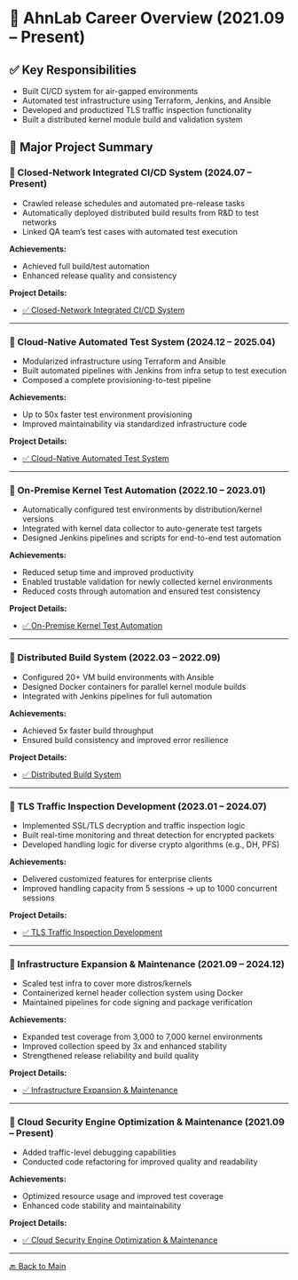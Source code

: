 # 🏢 AhnLab Career Overview (2021.09 – Present)

## ✅ Key Responsibilities

* Built CI/CD system for air-gapped environments
* Automated test infrastructure using Terraform, Jenkins, and Ansible
* Developed and productized TLS traffic inspection functionality
* Built a distributed kernel module build and validation system

## 📌 Major Project Summary

### 🔹 Closed-Network Integrated CI/CD System (2024.07 – Present)

* Crawled release schedules and automated pre-release tasks
* Automatically deployed distributed build results from R&D to test networks
* Linked QA team’s test cases with automated test execution

**Achievements:**

* Achieved full build/test automation
* Enhanced release quality and consistency

**Project Details:**

* [✅ Closed-Network Integrated CI/CD System](./projects/ahnlab-closed-network-ci-cd.md)

---

### 🔹 Cloud-Native Automated Test System (2024.12 – 2025.04)

* Modularized infrastructure using Terraform and Ansible
* Built automated pipelines with Jenkins from infra setup to test execution
* Composed a complete provisioning-to-test pipeline

**Achievements:**

* Up to 50x faster test environment provisioning
* Improved maintainability via standardized infrastructure code

**Project Details:**

* [✅ Cloud-Native Automated Test System](./projects/ahnlab-cloud-native-test.md)

---

### 🔹 On-Premise Kernel Test Automation (2022.10 – 2023.01)

* Automatically configured test environments by distribution/kernel versions
* Integrated with kernel data collector to auto-generate test targets
* Designed Jenkins pipelines and scripts for end-to-end test automation

**Achievements:**

* Reduced setup time and improved productivity
* Enabled trustable validation for newly collected kernel environments
* Reduced costs through automation and ensured test consistency

**Project Details:**

* [✅ On-Premise Kernel Test Automation](./projects/ahnlab-onprem-test.md)

---

### 🔹 Distributed Build System (2022.03 – 2022.09)

* Configured 20+ VM build environments with Ansible
* Designed Docker containers for parallel kernel module builds
* Integrated with Jenkins pipelines for full automation

**Achievements:**

* Achieved 5x faster build throughput
* Ensured build consistency and improved error resilience

**Project Details:**

* [✅ Distributed Build System](./projects/ahnlab-dist-build.md)

---

### 🔹 TLS Traffic Inspection Development (2023.01 – 2024.07)

* Implemented SSL/TLS decryption and traffic inspection logic
* Built real-time monitoring and threat detection for encrypted packets
* Developed handling logic for diverse crypto algorithms (e.g., DH, PFS)

**Achievements:**

* Delivered customized features for enterprise clients
* Improved handling capacity from 5 sessions → up to 1000 concurrent sessions

**Project Details:**

* [✅ TLS Traffic Inspection Development](./projects/ahnlab-tls-inspection.md)

---

### 🔹 Infrastructure Expansion & Maintenance (2021.09 – 2024.12)

* Scaled test infra to cover more distros/kernels
* Containerized kernel header collection system using Docker
* Maintained pipelines for code signing and package verification

**Achievements:**

* Expanded test coverage from 3,000 to 7,000 kernel environments
* Improved collection speed by 3x and enhanced stability
* Strengthened release reliability and build quality

**Project Details:**

* [✅ Infrastructure Expansion & Maintenance](./projects/ahnlab-infra-maintenance.md)

---

### 🔹 Cloud Security Engine Optimization & Maintenance (2021.09 – Present)

* Added traffic-level debugging capabilities
* Conducted code refactoring for improved quality and readability

**Achievements:**

* Optimized resource usage and improved test coverage
* Enhanced code stability and maintainability

**Project Details:**

* [✅ Cloud Security Engine Optimization & Maintenance](./projects/ahnlab-cloud-engine-maintenance.md)

---

[🔙 Back to Main](./README.md)
